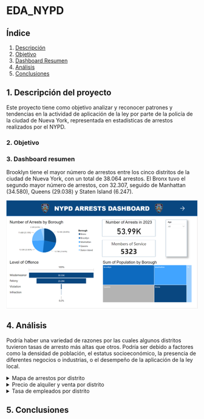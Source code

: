 # EDA_NYPD

## Índice

1. [Descripción](#descripcion-del-proyecto)
2. [Objetivo](#objetivo)
3. [Dashboard Resumen](#)
4. [Análisis](#)
5. [Conclusiones](#conclusion)


## 1.  Descripción del proyecto

Este proyecto tiene como objetivo analizar y reconocer patrones y tendencias en la actividad de aplicación de la ley por parte de la policía de la ciudad de Nueva York, representada en estadísticas de arrestos realizados por el NYPD.

### 2. Objetivo

### 3. Dashboard resumen 

Brooklyn tiene el mayor número de arrestos entre los cinco distritos de la ciudad de Nueva York, con un total de 38.064 arrestos. El Bronx tuvo el segundo mayor número de arrestos, con 32.307, seguido de Manhattan (34.580), Queens (29.038) y Staten Island (6.247).

![dashboard](./pics/dash.png)

## 4. Análisis 

Podría haber una variedad de razones por las cuales algunos distritos tuvieron tasas de arresto más altas que otros. Podría ser debido a factores como la densidad de población, el estatus socioeconómico, la presencia de diferentes negocios o industrias, o el desempeño de la aplicación de la ley local.

<details>
  <summary>Mapa de arrestos por distrito</summary>
  <br>

![dashboard](./pics/map.png)
</details>

<details>
  <summary>Precio de alquiler y venta por distrito</summary>
  <br>

![dashboard](./pics/house.png)
</details>

<details>
  <summary>Tasa de empleados por distrito</summary>
  <br>

![dashboard](./pics/employ.png)
</details>

## 5. Conclusiones